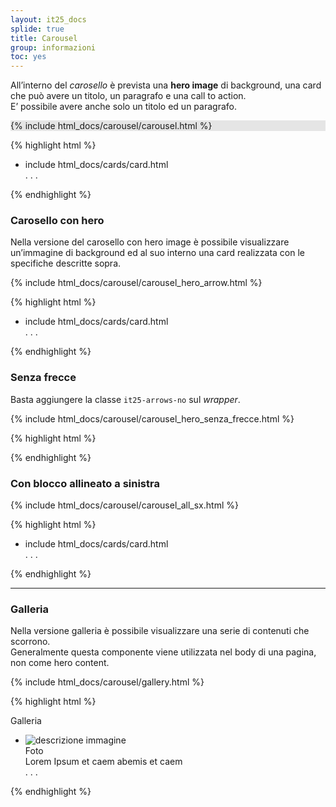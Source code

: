 ```yaml
---
layout: it25_docs
splide: true
title: Carousel
group: informazioni
toc: yes
---
```


All’interno del *carosello* è prevista una **hero image** di background, una card che può avere un titolo, un paragrafo e una call to action.  
E’ possibile avere anche solo un titolo ed un paragrafo.

<div class="bd-example" style="background: #e5e5e5">
{% include html_docs/carousel/carousel.html %}
</div>

{% highlight html %}
<div class="it-carousel-wrapper splide it25-arrow-visible it25-hero" data-bs-carousel-splide>
  <div class="splide__track">
    <ul class="splide__list">
      <li class="splide__slide">
        <div class="it-single-slide-wrapper">
          include html_docs/cards/card.html
        </div>
      </li>
      . . .
    </ul>
  </div>
</div>
{% endhighlight %}

### Carosello con hero

Nella versione del carosello con hero image è possibile visualizzare un’immagine di background ed al suo interno una card realizzata con le specifiche descritte sopra.

<div class="bd-example">
{% include html_docs/carousel/carousel_hero_arrow.html  %}
</div>

{% highlight html %}
<div class="it-carousel-wrapper splide it25-arrow-visible it25-hero"
  data-bs-carousel-splide
  style="background-image: url('{{site.baseurl}}/dist/assets/img/bike-sharing.jpg'); background-size: cover"
>
  <div class="splide__track">
    <ul class="splide__list">
      <li class="splide__slide">
        <div class="it-single-slide-wrapper">
         include html_docs/cards/card.html
        </div>
      </li>
      . . .
    </ul>
  </div>
</div>
{% endhighlight %}


### Senza frecce

Basta aggiungere la classe `it25-arrows-no` sul *wrapper*.
<div class="bd-example">
{% include html_docs/carousel/carousel_hero_senza_frecce.html  %}
</div>

{% highlight html %}
<div class="it-carousel-wrapper splide it25-arrows-no it25-hero"
  data-bs-carousel-splide
  style="background-image: url('{{site.baseurl}}/dist/assets/img/bike-sharing.jpg'); background-size: cover"
>
{% endhighlight %}


### Con blocco allineato a sinistra

<div class="bd-example">
{% include html_docs/carousel/carousel_all_sx.html  %}
</div>

{% highlight html %}
<div class="it-carousel-wrapper splide it25-arrows-no it25-hero it25-left"
  data-bs-carousel-splide
  style="background-image: url('{{site.baseurl}}/dist/assets/img/bike-sharing.jpg'); background-size: cover"
>
  <div class="splide__track">
    <ul class="splide__list it-carousel-all">
      <li class="splide__slide">
        <div class="it-single-slide-wrapper">
         include html_docs/cards/card.html
        </div>
      </li>
      . . .
    </ul>
  </div>
</div>
{% endhighlight %}

---

### Galleria

Nella versione galleria è possibile visualizzare una serie di contenuti che scorrono.  
Generalmente questa componente viene utilizzata nel body di una pagina, non come hero content.

<div class="bd-example">
{% include html_docs/carousel/gallery.html %}
</div>

{% highlight html %}
<div
  class="it-carousel-wrapper it-carousel-landscape-abstract-three-cols it-full-carousel it-big-img splide
  neutral-1-bg it25-gallery" data-bs-carousel-splide >
  <div class="it-header-block">
    <div class="it-header-block-title text-center">
      <span class="h2 white-color border-0">Galleria</span>
    </div>
  </div>
  <div class="splide__track">
    <ul class="splide__list">
      <li class="splide__slide">
        <div class="it-single-slide-wrapper">
          <div class="card-wrapper">
            <div class="card card-img no-after it25-image-content">
              <div class="img-responsive-wrapper">
                <div class="img-responsive">
                  <div class="img-wrapper">
                    <img src="{{site.baseurl}}/dist/assets/img/bike-sharing.jpg" title="titolo immagine" alt="descrizione immagine" />
                  </div>
                </div>
              </div>
              <div class="card-body">
                <div class="fs-6">Foto</div>
                <div class="card-title p-1">Lorem Ipsum et caem abemis et caem</div>
              </div>
            </div>
          </div>
        </div>
      </li>
      . . .
    </ul>
  </div>
</div>
{% endhighlight %}
